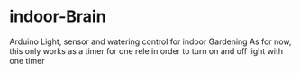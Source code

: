 # indoor-Brain
Arduino Light, sensor and watering control for indoor Gardening
As for now, this only works as a timer for one rele in order to turn on and off light with one timer